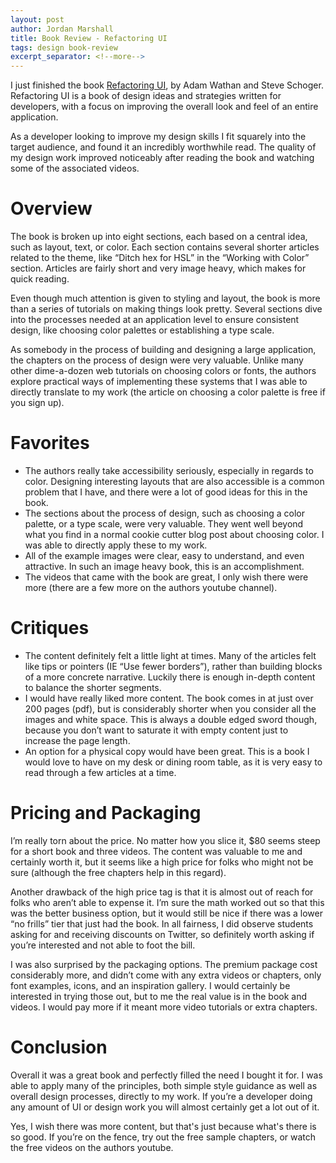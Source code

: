 ```yaml
---
layout: post
author: Jordan Marshall
title: Book Review - Refactoring UI
tags: design book-review
excerpt_separator: <!--more-->
---
```


I just finished the book [Refactoring UI](https://refactoringui.com/), by Adam Wathan and Steve Schoger.  Refactoring UI is a book of design ideas and strategies written for developers, with a focus on improving the overall look and feel of an entire application.  

<!--more-->

As a developer looking to improve my design skills I fit squarely into the target audience, and found it an incredibly worthwhile read.  The quality of my design work improved noticeably after reading the book and watching some of the associated videos.

# Overview

The book is broken up into eight sections, each based on a central idea, such as layout, text, or color.  Each section contains several shorter articles related to the theme, like “Ditch hex for HSL” in the “Working with Color” section.  Articles are fairly short and very image heavy, which makes for quick reading. 

Even though much attention is given to styling and layout, the book is more than a series of tutorials on making things look pretty.  Several sections dive into the processes needed at an application level to ensure consistent design, like choosing color palettes or establishing a type scale.  

As somebody in the process of building and designing a large application, the chapters on the process of design were very valuable.  Unlike many other dime-a-dozen web tutorials on choosing colors or fonts, the authors explore practical ways of implementing these systems that I was able to directly translate to my work (the article on choosing a color palette is free if you sign up).


# Favorites

* The authors really take accessibility seriously, especially in regards to color.  Designing interesting layouts that are also accessible is a common problem that I have, and there were a lot of good ideas for this in the book.
* The sections about the process of design, such as choosing a color palette, or a type scale, were very valuable.  They went well beyond what you find in a normal cookie cutter blog post about choosing color.  I was able to directly apply these to my work.
* All of the example images were clear, easy to understand, and even attractive.  In such an image heavy book, this is an accomplishment.  
* The videos that came with the book are great, I only wish there were more (there are a few more on the authors youtube channel).

# Critiques

* The content definitely felt a little light at times.  Many of the articles felt like tips or pointers (IE “Use fewer borders”), rather than building blocks of a more concrete narrative.  Luckily there is enough in-depth content to balance the shorter segments.
* I would have really liked more content.  The book comes in at just over 200 pages (pdf), but is considerably shorter when you consider all the images and white space.  This is always a double edged sword though, because you don’t want to saturate it with empty content just to increase the page length.
* An option for a physical copy would have been great.  This is a book I would love to have on my desk or dining room table, as it is very easy to read through a few articles at a time.


# Pricing and Packaging

I’m really torn about the price.  No matter how you slice it, $80 seems steep for a short book and three videos.  The content was valuable to me and certainly worth it, but it seems like a high price for folks who might not be sure (although the free chapters help in this regard).  

Another drawback of the high price tag is that it is almost out of reach for folks who aren’t able to expense it.  I’m sure the math worked out so that this was the better business option, but it would still be nice if there was a lower “no frills” tier that just had the book.  In all fairness, I did observe students asking for and receiving discounts on Twitter, so definitely worth asking if you’re interested and not able to foot the bill.

I was also surprised by the packaging options.  The premium package cost considerably more,  and didn’t come with any extra videos or chapters, only font examples, icons, and an inspiration gallery.  I would certainly be interested in trying those out, but to me the real value is in the book and videos.  I would pay more if it meant more video tutorials or extra chapters.

# Conclusion

Overall it was a great book and perfectly filled the need I bought it for.  I was able to apply many of the principles, both simple style guidance as well as overall design processes, directly to my work.  If you’re a developer doing any amount of UI or design work you will almost certainly get a lot out of it.  

Yes, I wish there was more content, but that's just because what's there is so good.  If you’re on the fence, try out the free sample chapters, or watch the free videos on the authors youtube.  

